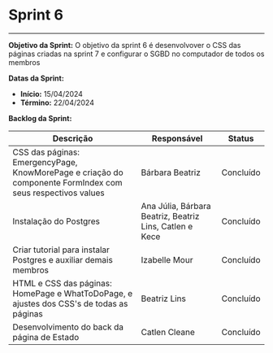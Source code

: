 # **Sprint 6**
<hr style="border: 0; height: 1px; background-color: #000000;">


**Objetivo da Sprint:**
O objetivo da sprint 6 é desenvolvover o CSS das páginas criadas na sprint 7 e configurar o SGBD no computador de todos os membros


**Datas da Sprint:**


- **Início:** 15/04/2024
- **Término:** 22/04/2024


**Backlog da Sprint:**


| Descrição | Responsável | Status |
|------------|-------------|-----------------------|
| CSS das páginas: EmergencyPage, KnowMorePage e criação do componente FormIndex com seus respectivos values| Bárbara Beatriz | Concluído |
|Instalação do Postgres | Ana Júlia, Bárbara Beatriz, Beatriz Lins, Catlen e Kece | Concluído
|Criar tutorial para instalar Postgres e auxiliar demais membros | Izabelle Mour | Concluído
| HTML e CSS das páginas: HomePage e WhatToDoPage, e ajustes dos CSS's de todas as páginas  | Beatriz Lins | Concluído |
| Desenvolvimento do back da página de Estado  | Catlen Cleane | Concluído |




